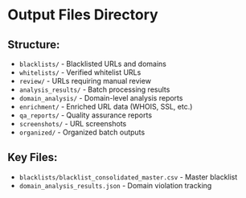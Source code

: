 # Output Files Directory

## Structure:
- `blacklists/` - Blacklisted URLs and domains
- `whitelists/` - Verified whitelist URLs
- `review/` - URLs requiring manual review
- `analysis_results/` - Batch processing results
- `domain_analysis/` - Domain-level analysis reports
- `enrichment/` - Enriched URL data (WHOIS, SSL, etc.)
- `qa_reports/` - Quality assurance reports
- `screenshots/` - URL screenshots
- `organized/` - Organized batch outputs

## Key Files:
- `blacklists/blacklist_consolidated_master.csv` - Master blacklist
- `domain_analysis_results.json` - Domain violation tracking
